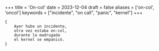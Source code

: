 +++
title = 'On-col'
date = 2023-12-04
draft = false
aliases = ['on-col', 'oncol']
keywords = ["incidente", "on call", "panic", "kernel"]
+++

	{
		Ayer hubo un incidente,
		otra vez estaba on-col,
		durante la madrugada
		el kernel se empanicó.
	}

